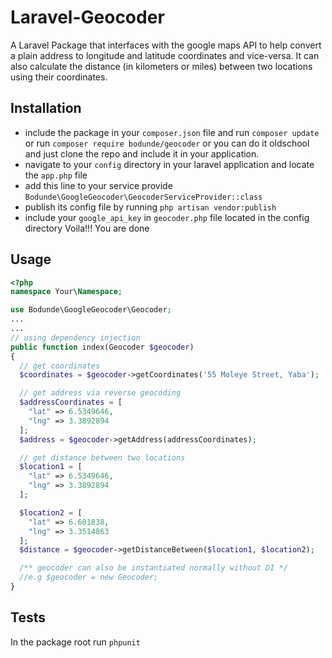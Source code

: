 # Laravel-Geocoder
A Laravel Package that interfaces with the google maps API to help convert a plain address to longitude and latitude coordinates and vice-versa. It can also calculate the distance (in kilometers or miles) between two locations using their coordinates.

## Installation
- include the package in your `composer.json` file and run `composer update` or run `composer require bodunde/geocoder` or you can do it oldschool and just clone the repo and include it in your application.
- navigate to your `config` directory in your laravel application and locate the `app.php` file
- add this line to your service provide `Bodunde\GoogleGeocoder\GeocoderServiceProvider::class`
- publish its config file by running `php artisan vendor:publish`
- include your `google_api_key` in `geocoder.php` file located in the config directory
Voila!!! You are done

## Usage
```php
<?php
namespace Your\Namespace;

use Bodunde\GoogleGeocoder\Geocoder;
...
...
// using dependency injection
public function index(Geocoder $geocoder)
{
  // get coordinates
  $coordinates = $geocoder->getCoordinates('55 Moleye Street, Yaba');

  // get address via reverse geocoding
  $addressCoordinates = [
    "lat" => 6.5349646,
    "lng" => 3.3892894
  ];
  $address = $geocoder->getAddress(addressCoordinates);

  // get distance between two locations
  $location1 = [
    "lat" => 6.5349646,
    "lng" => 3.3892894
  ];

  $location2 = [
    "lat" => 6.601838,
    "lng" => 3.3514863
  ];
  $distance = $geocoder->getDistanceBetween($location1, $location2);

  /** geocoder can also be instantiated normally without DI */
  //e.g $geocoder = new Geocoder;
}
```

## Tests
In the package root run `phpunit`